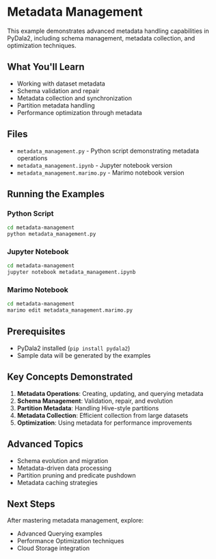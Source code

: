 # Metadata Management

This example demonstrates advanced metadata handling capabilities in PyDala2, including schema management, metadata collection, and optimization techniques.

## What You'll Learn

- Working with dataset metadata
- Schema validation and repair
- Metadata collection and synchronization
- Partition metadata handling
- Performance optimization through metadata

## Files

- `metadata_management.py` - Python script demonstrating metadata operations
- `metadata_management.ipynb` - Jupyter notebook version
- `metadata_management.marimo.py` - Marimo notebook version

## Running the Examples

### Python Script
```bash
cd metadata-management
python metadata_management.py
```

### Jupyter Notebook
```bash
cd metadata-management
jupyter notebook metadata_management.ipynb
```

### Marimo Notebook
```bash
cd metadata-management
marimo edit metadata_management.marimo.py
```

## Prerequisites

- PyDala2 installed (`pip install pydala2`)
- Sample data will be generated by the examples

## Key Concepts Demonstrated

1. **Metadata Operations**: Creating, updating, and querying metadata
2. **Schema Management**: Validation, repair, and evolution
3. **Partition Metadata**: Handling Hive-style partitions
4. **Metadata Collection**: Efficient collection from large datasets
5. **Optimization**: Using metadata for performance improvements

## Advanced Topics

- Schema evolution and migration
- Metadata-driven data processing
- Partition pruning and predicate pushdown
- Metadata caching strategies

## Next Steps

After mastering metadata management, explore:
- Advanced Querying examples
- Performance Optimization techniques
- Cloud Storage integration